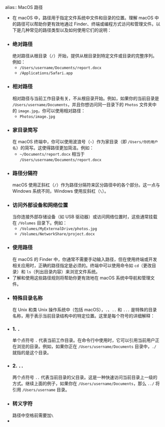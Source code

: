 alias:: MacOS 路径

- 在 macOS 中，路径用于指定文件系统中文件和目录的位置。理解 macOS 中的路径可以帮助你更有效地通过 Finder、终端或编程方式访问和管理文件。以下是几种常见的路径类型以及如何使用它们的说明：
- ### 绝对路径
  绝对路径从根目录（`/`）开始，提供从根目录到特定文件或目录的完整序列。例如：
	- `/Users/username/Documents/report.docx`
	- `/Applications/Safari.app`
- ### 相对路径
  相对路径与当前工作目录有关，不从根目录开始。例如，如果你的当前目录是 `/Users/username/Documents`，并且你想访问同一目录下的 `Photos` 文件夹中的 `image.jpg`，你可以使用相对路径：
	- `Photos/image.jpg`
- ### 家目录简写
  在 macOS 终端中，你可以使用波浪号（`~`）作为家目录（即 `/Users/你的用户名`）的简写。这使得路径更加简洁。例如：
	- `~/Documents/report.docx` 相当于 `/Users/username/Documents/report.docx`
- ### 路径分隔符
  macOS 使用正斜杠（`/`）作为路径分隔符来区分路径中的各个部分。这一点与 Windows 系统不同，Windows 使用反斜杠（`\`）。
- ### 访问外部设备和网络位置
  当你连接外部存储设备（如 USB 驱动器）或访问网络位置时，这些通常挂载在 `/Volumes` 目录下。例如：
	- `/Volumes/MyExternalDrive/photos.jpg`
	- `/Volumes/NetworkShare/project.docx`
- ### 使用路径
  在 macOS 的 Finder 中，你通常不需要手动输入路径，但在使用终端或开发相关应用时，正确的路径指定是必须的。终端中可以使用命令如 `cd`（更改目录）和 `ls`（列出目录内容）来浏览文件系统。
- 了解和使用这些路径规则将帮助你更有效地在 macOS 系统中导航和管理文件。
  <!--Converted by ToLogseq-->
- ### 特殊目录名称
  在 Unix 和类 Unix 操作系统中（包括 macOS），`.`、`..` 和 `...` 是特殊的目录名称，用于表示当前目录结构中的特定位置。这里是每个符号的详细解释：
- ### 1. `.`
  单个点符号 `.` 代表当前工作目录。在命令行中使用时，它可以引用当前用户正在浏览的目录。例如，如果你正在 `/Users/username/Documents` 目录中，`./` 就指的是这个目录。
- ### 2. `..`
  两个点符号 `..` 代表当前目录的父目录。这是一种快速访问当前目录上一级的方式。继续上面的例子，如果你在 `/Users/username/Documents`，那么 `../` 将引用 `/Users/username` 目录。
- ### 转义字符
  路径中空格前需要加`\`
-